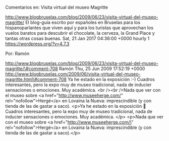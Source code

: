 Comentarios en: Visita virtual del museo Magritte

http://www.blogbruselas.com/blog/2009/06/23/visita-virtual-del-museo-magritte/
El blog-guía escrito por españoles en Bruselas para los hispanoparlantes
que viven aquí y para los turistas que aprovechan los vuelos baratos
para descubrir el chocolate, la cerveza, la Grand Place y tantas otras
cosas buenas. Sat, 21 Jan 2017 04:36:00 +0000 hourly 1
https://wordpress.org/?v=4.7.3

Por: Ramón

http://www.blogbruselas.com/blog/2009/06/23/visita-virtual-del-museo-magritte/\#comment-708
Ramón Thu, 25 Jun 2009 17:52:19 +0000
http://www.blogbruselas.com/2009/06/visita-virtual-del-museo-magritte.html\#comment-708
Ya he estado en la exposición :-) Cuadros interesantes, pero la expo muy
de museo tradicional, nada de inducier sensaciones o emociones. Muy
académica. &lt;br /&gt;&lt;br /&gt;Nada que ver con el museo sobre &lt;a
href=&quot;http://www.museeherge.com/&quot;
rel=&quot;nofollow&quot;&gt;Hergé&lt;/a&gt; en Lovaina la Nueva:
imprescindible (y con tienda de las de gastar a saco). \<p\>Ya he estado
en la exposición 🙂 Cuadros interesantes, pero la expo muy de museo
tradicional, nada de inducier sensaciones o emociones. Muy académica.
\</p\> \<p\>Nada que ver con el museo sobre \<a
href=\"http://www.museeherge.com/\" rel=\"nofollow\"\>Hergé\</a\> en
Lovaina la Nueva: imprescindible (y con tienda de las de gastar a
saco).\</p\>
